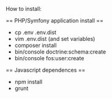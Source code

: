 How to install:

== PHP/Symfony application install ==
* cp .env .env.dist
* vim .env.dist (and set variables)
* composer install
* bin/console doctrine:schema:create
* bin/console fos:user:create

== Javascript dependences ==
* npm install
* grunt